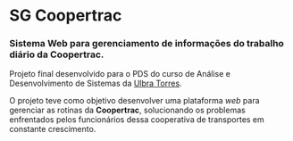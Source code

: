 # SG Coopertrac
### Sistema Web para gerenciamento de informações do trabalho diário da Coopertrac.

Projeto final desenvolvido para o PDS do curso de Análise e Desenvolvimento de Sistemas da [Ulbra Torres](https://www.ulbra.br/torres).

O projeto teve como objetivo desenvolver uma plataforma _web_ para gerenciar as rotinas da __Coopertrac__, solucionando os problemas enfrentados pelos funcionários dessa cooperativa de transportes em constante crescimento.
